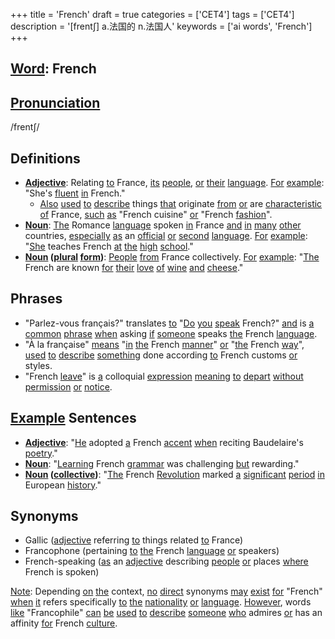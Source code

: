 +++
title = 'French'
draft = true
categories = ['CET4']
tags = ['CET4']
description = '[frent∫] a.法国的 n.法国人'
keywords = ['ai words', 'French']
+++

## [Word](/post/word/): French

## [Pronunciation](/post/pronunciation/)
/frentʃ/

## Definitions
- **[Adjective](/post/adjective/)**: Relating [to](/post/to/) France, [its](/post/its/) [people](/post/people/), [or](/post/or/) [their](/post/their/) [language](/post/language/). [For](/post/for/) [example](/post/example/): "She's [fluent](/post/fluent/) [in](/post/in/) French."
  - [Also](/post/also/) [used](/post/used/) [to](/post/to/) [describe](/post/describe/) things [that](/post/that/) originate [from](/post/from/) [or](/post/or/) are [characteristic](/post/characteristic/) [of](/post/of/) France, [such](/post/such/) [as](/post/as/) "French cuisine" [or](/post/or/) "French [fashion](/post/fashion/)".
- **[Noun](/post/noun/)**: [The](/post/the/) Romance [language](/post/language/) spoken [in](/post/in/) France [and](/post/and/) [in](/post/in/) [many](/post/many/) [other](/post/other/) countries, [especially](/post/especially/) [as](/post/as/) an [official](/post/official/) [or](/post/or/) [second](/post/second/) [language](/post/language/). [For](/post/for/) [example](/post/example/): "[She](/post/she/) teaches French [at](/post/at/) [the](/post/the/) [high](/post/high/) [school](/post/school/)."
- **[Noun](/post/noun/) ([plural](/post/plural/) [form](/post/form/))**: [People](/post/people/) [from](/post/from/) France collectively. [For](/post/for/) [example](/post/example/): "[The](/post/the/) French are known [for](/post/for/) [their](/post/their/) [love](/post/love/) [of](/post/of/) [wine](/post/wine/) [and](/post/and/) [cheese](/post/cheese/)."

## Phrases
- "Parlez-vous français?" translates [to](/post/to/) "[Do](/post/do/) [you](/post/you/) [speak](/post/speak/) French?" [and](/post/and/) is [a](/post/a/) [common](/post/common/) [phrase](/post/phrase/) [when](/post/when/) asking [if](/post/if/) [someone](/post/someone/) speaks [the](/post/the/) French [language](/post/language/).
- "À la française" [means](/post/means/) "[in](/post/in/) [the](/post/the/) French [manner](/post/manner/)" [or](/post/or/) "[the](/post/the/) French [way](/post/way/)", [used](/post/used/) [to](/post/to/) [describe](/post/describe/) [something](/post/something/) done according [to](/post/to/) French customs [or](/post/or/) styles.
- "French [leave](/post/leave/)" is [a](/post/a/) colloquial [expression](/post/expression/) [meaning](/post/meaning/) [to](/post/to/) [depart](/post/depart/) [without](/post/without/) [permission](/post/permission/) [or](/post/or/) [notice](/post/notice/).

## [Example](/post/example/) Sentences
- **[Adjective](/post/adjective/)**: "[He](/post/he/) adopted [a](/post/a/) French [accent](/post/accent/) [when](/post/when/) reciting Baudelaire's [poetry](/post/poetry/)."
- **[Noun](/post/noun/)**: "[Learning](/post/learning/) French [grammar](/post/grammar/) was challenging [but](/post/but/) rewarding."
- **[Noun](/post/noun/) ([collective](/post/collective/))**: "[The](/post/the/) French [Revolution](/post/revolution/) marked [a](/post/a/) [significant](/post/significant/) [period](/post/period/) [in](/post/in/) European [history](/post/history/)."

## Synonyms
- Gallic ([adjective](/post/adjective/) referring [to](/post/to/) things related [to](/post/to/) France)
- Francophone (pertaining [to](/post/to/) [the](/post/the/) French [language](/post/language/) [or](/post/or/) speakers)
- French-speaking ([as](/post/as/) an [adjective](/post/adjective/) describing [people](/post/people/) [or](/post/or/) places [where](/post/where/) French is spoken)

[Note](/post/note/): Depending [on](/post/on/) [the](/post/the/) context, [no](/post/no/) [direct](/post/direct/) synonyms [may](/post/may/) [exist](/post/exist/) [for](/post/for/) "French" [when](/post/when/) [it](/post/it/) refers specifically [to](/post/to/) [the](/post/the/) [nationality](/post/nationality/) [or](/post/or/) [language](/post/language/). [However](/post/however/), words [like](/post/like/) "Francophile" [can](/post/can/) [be](/post/be/) [used](/post/used/) [to](/post/to/) [describe](/post/describe/) [someone](/post/someone/) [who](/post/who/) admires [or](/post/or/) has an affinity [for](/post/for/) French [culture](/post/culture/).
